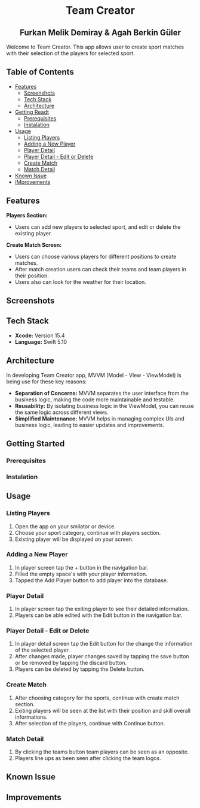 <div  align="center">
<h1> Team Creator  </h1>
<h2> Furkan Melik Demiray & Agah Berkin Güler </h2>
</div>
 
Welcome to Team Creator. This app allows user to create sport matches with their selection of the players for selected sport.

## Table of Contents
- [Features](#features)
  - [Screenshots](#screenshots)
  - [Tech Stack](#tech-stack)
  - [Architecture](#architecture)
- [Getting Readt](#getting-ready)
  - [Prerequisites](#prerequisites)
  - [Instalation](#instalation)
- [Usage](#usage)
  - [Listing Players](#listing-players)
  - [Adding a New Player](#adding-a-new-player)
  - [Player Detail](#player-detail)
  - [Player Detail - Edit or Delete](#player-detail---edit-or-delete)
  - [Create Match](#create-match)
  - [Match Detail](#match-detail)
- [Known Issue](#known-issue)
- [IMprovements](#improvements)


## Features
 **Players Section:**
 - Users can add new players to selected sport, and edit or delete the existing player.
 
**Create Match Screen:**
- Users can choose various players for different positions to create matches.
- After match creation users can check their teams and team players in their position. 
- Users also can look for the weather for their location.

## Screenshots

## Tech Stack
- **Xcode:** Version 15.4
- **Language:** Swift 5.10
 
 
## Architecture

In developing Team Creator app, MVVM (Model - View - ViewModel) is being use for these key reasons:

- **Separation of Concerns:**  MVVM separates the user interface from the business logic, making the code more maintainable and testable.
- **Reusability:** By isolating business logic in the ViewModel, you can reuse the same logic across different views.
- **Simplified Maintenance:** MVVM helps in managing complex UIs and business logic, leading to easier updates and improvements.

## Getting Started

### Prerequisites

### Instalation

## Usage

### Listing Players
1. Open the app on your smilator or device.
2. Choose your sport category, continue with players section.
3. Existing player will be displayed on your screen. 

### Adding a New Player
1. In player screen tap the + button in the navigation bar.
2. Filled the empty space's with your player information.
3. Tapped the Add Player button to add player into the database.

### Player Detail
1. In player screen tap the exiting player to see their detailed information.
2. Players can be able edited with the Edit button in the navigation bar.

### Player Detail - Edit or Delete
1. In player detail screen tap the Edit button for the change the information of the selected player.
2. After changes made, player changes saved by tapping the save button or be removed by tapping the discard button.
3. Players can be deleted by tapping the Delete button.

### Create Match
1. After choosing category for the sports, continue with create match section.
2. Exiting players will be seen at the list with their position and skill overall informations.
3. After selection of the players, continue with Continue button.

### Match Detail
1. By clicking the teams button team players can be seen as an opposite.
2. Players line ups as been seen after clicking the team logos.

## Known Issue

## Improvements
